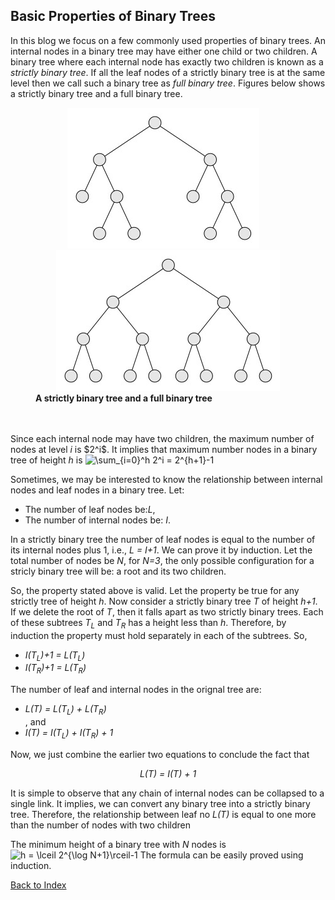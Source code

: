 ## Basic Properties of Binary Trees

In this blog we focus on a few commonly used properties of binary trees. An 
internal nodes in a binary tree may have either one child or two children. 
A binary tree where each internal node has exactly two children is known as a
<i>strictly binary tree</i>. 
If all the leaf nodes of a strictly binary tree is at the same level then
we call such a binary tree as <i>full binary tree</i>. Figures below shows a strictly binary tree and a full binary tree.

<figure>
  <div align="center"><img src="../images/strictlyBinary.jpg">&nbsp;&nbsp;&nbsp;&nbsp;<img src="../images/fullBinary.jpg"></div>
  <figcaption><b>A strictly  binary tree and a full binary tree</b></figcaption>
</figure> 
<br>
<br />
Since each internal node may have two children, the maximum number of nodes
at level <i>i</i> is $2^i$. It implies that maximum number nodes in
a binary tree of height <i>h</i> is <img src="https://latex.codecogs.com/svg.image?\sum_{i=0}^h&space;2^i&space;=&space;2^{h&plus;1}-1" title="\sum_{i=0}^h 2^i = 2^{h+1}-1" />


Sometimes, we may be interested to know the relationship between internal
nodes and leaf nodes in a binary tree. Let:
<ul>
<li>The number of leaf nodes be:<i>L</i>,</li>
<li>The number of internal nodes be: <i>I</i>.
</ul>
In a strictly binary tree the number of leaf nodes is equal to the number of
its internal nodes plus 1, i.e., <i>L = I+1</i>. We can prove it by induction.
Let the total number of nodes be <i>N</i>, for <i>N=3</i>, the only possible
configuration for a stricly binary tree will be: a root and its two children. 

So, the property stated above is valid. Let the property be true for any
strictly tree of height <i>h</i>. Now consider a strictly binary tree 
<i>T</i> of height <i>h+1</i>. If we delete the root of <i>T</i>, then it
falls apart as two strictly binary trees. Each of these subtrees
<i>T<sub>L</sub></i> and <i>T<sub>R</sub></i> has a height less than 
<i>h</i>. Therefore, by induction the property must hold separately in each 
of the subtrees. So,
<ul>
<li><i>I(T<sub>L</sub>)+1 = L(T<sub>L</sub>)</i> </li>
<li><i>I(T<sub>R</sub>)+1 = L(T<sub>R</sub>)</i> </li>
</ul>
The number of leaf and internal nodes in the orignal tree are:
<ul>
<li><i>L(T) = L(T<sub>L</sub>) + L(T<sub>R</sub>)</i></li>, and 
<li><i>I(T) = I(T<sub>L</sub>) + I(T<sub>R</sub>) + 1</i></li>
 </ul>
Now, we just combine the earlier two equations to conclude the fact that 
<p align="center"><i>L(T) = I(T) + 1</i></p>

It is simple to observe that any chain of internal nodes can be collapsed to
a single link. It implies, we can convert any binary tree into a strictly
binary tree. Therefore, the relationship between leaf no
<i>L(T)</i> is equal to one more than the number of nodes with two children 

The minimum height of a binary tree with <i>N</i> nodes is <img src="https://latex.codecogs.com/svg.image?h&space;=&space;\lceil&space;2^{\log&space;N&plus;1}\rceil-1" title="h = \lceil 2^{\log N+1}\rceil-1" /> 
The formula can be easily proved using induction.

[Back to Index](../index.md)


